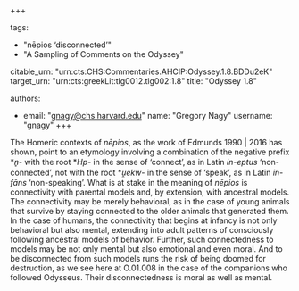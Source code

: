 +++

tags:
- "nēpios ‘disconnected’"
- "A Sampling of Comments on the Odyssey"

citable_urn: "urn:cts:CHS:Commentaries.AHCIP:Odyssey.1.8.BDDu2eK"
target_urn: "urn:cts:greekLit:tlg0012.tlg002:1.8"
title: "Odyssey 1.8"

authors:
- email: "gnagy@chs.harvard.edu"
  name: "Gregory Nagy"
  username: "gnagy"
+++

<p>The Homeric contexts of <em>nēpios</em>, as the work of Edmunds 1990 | 2016 has shown, point to an etymology involving a combination of the negative prefix *<em>n̥-</em> with the root *<em>Hp-</em> in the sense of ‘connect’, as in Latin <em>in-eptus</em> ‘non-connected’, not with the root *<em>u̯ekw-</em> in the sense of ‘speak’, as in Latin <em>in-fāns </em>‘non-speaking’. What is at stake in the meaning of <em>nēpios</em> is connectivity with parental models and, by extension, with ancestral models. The connectivity may be merely behavioral, as in the case of young animals that survive by staying connected to the older animals that generated them. In the case of humans, the connectivity that begins at infancy is not only behavioral but also mental, extending into adult patterns of consciously following ancestral models of behavior. Further, such connectedness to models may be not only mental but also emotional and even moral. And to be disconnected from such models runs the risk of being doomed for destruction, as we see here at O.01.008 in the case of the companions who followed Odysseus. Their disconnectedness is moral as well as mental. </p>